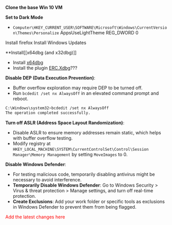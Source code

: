 
**Clone the base Win 10 VM**

**Set to Dark Mode**
- `Computer\HKEY_CURRENT_USER\SOFTWARE\Microsoft\Windows\CurrentVersion\Themes\Personalize` AppsUseLightTheme REG_DWORD 0

Install firefox
Install Windows Updates

**Install[[x64dbg (and x32dbg)]]
- Install [x64dbg](https://github.com/x64dbg/x64dbg)
- Install the plugin [ERC.Xdbg](https://github.com/Andy53/ERC.Xdbg)???

**Disable DEP (Data Execution Prevention)**:
- Buffer overflow exploration may require DEP to be turned off.
- Run `bcdedit /set nx AlwaysOff` in an elevated command prompt and reboot.

```sh
C:\Windows\system32>bcdedit /set nx AlwaysOff
The operation completed successfully.
```

**Turn off ASLR (Address Space Layout Randomization)**:
- Disable ASLR to ensure memory addresses remain static, which helps with buffer overflow testing.
- Modify registry at `HKEY_LOCAL_MACHINE\SYSTEM\CurrentControlSet\Control\Session Manager\Memory Management` by setting `MoveImages` to 0.

**Disable Windows Defender**:
- For testing malicious code, temporarily disabling antivirus might be necessary to avoid interference.
- **Temporarily Disable Windows Defender**: Go to Windows Security > Virus & threat protection > Manage settings, and turn off real-time protection.
- **Create Exclusions**: Add your work folder or specific tools as exclusions in Windows Defender to prevent them from being flagged.


<font color=red>Add the latest changes here</font>
